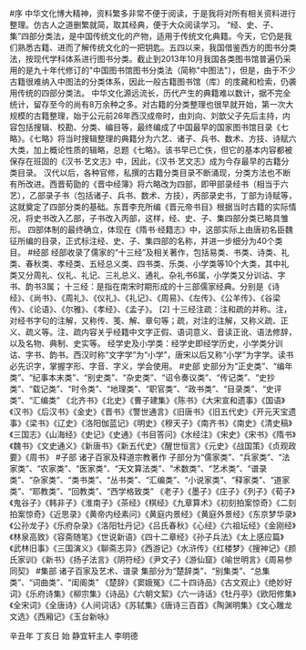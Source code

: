 #序
    中华文化博大精神，资料繁多非常不便于阅读，于是我将对所有相关资料进行整理。仿古人之道删繁就简，取其经典，便于大众阅读学习。
“经、史、子、集”四部分类法，是中国传统文化的产物，适用于传统文化典籍。今天，它仍是我们熟悉古籍、进而了解传统文化的一把钥匙。五四以来，我国借鉴西方的图书分类法，按现代学科体系进行图书分类。截止到2013年10月我国各类图书馆普遍仍采用的是九十年代修订的"中国图书馆图书分类法（简称"中图法"），但是，由于不少古籍很难纳入中图法的分类体系，因此一般古籍图书馆（库）的庋藏和检索，仍袭用传统的四部分类法。
中华文化源远流长，历代产生的典籍难以数计，据不完全统计，留存至今的尚有8万余种之多。对古籍的分类整理也很早就开始，第一次大规模的古籍整理，始于公元前26年西汉成帝时，由刘向、刘歆父子先后主持，内容包括搜辑、校勘、分类、编目等，最终编成了中国最早的国家图书馆目录《七略》。《七略》将当时搜辑整理的典籍分为六艺、诸子、兵书、数术、方技、诗赋六大类，加上概论性质的辑略，总题《七略》。该书早已亡佚，但它的基本内容都被保存在班固的《汉书·艺文志》中，因此，《汉书·艺文志》成为今存最早的古籍分类目录。
汉代以后，各种官修，私撰的古籍分类目录不断涌现，分类方法也不断有所改进。西晋荀勖的《晋中经簿》将六略改为四部，即甲部录经书（相当于六艺），乙部录子书（包括诸子、兵书、数术、方技），丙部录史书，丁部为诗赋等，这就奠定了四部分类的基础。东晋李充所编《晋元帝书目》根据当时古籍的实际情况，将史书改入乙部，子书改入丙部，这样，经、史、子、集四部分类已略具雏形。
四部体制的最终确立，体现在《隋书·经籍志》中，这部实际上由唐初名臣魏征所编的目录，正式标注经、史、子、集四部的名称，并进一步细分为40个类目。
#经部
经部收录了儒家的“十三经”及相关著作，包括易类、书类、诗类、礼类、春秋类、孝经类、五经总义类、四书类、乐类、小学类等10个大类，其中礼类又分周礼、仪礼、礼记、三礼总义、通礼、杂礼书6属，小学类又分训诂、字书、韵书3属；
十三经：是指在南宋时期形成的十三部儒家经典。分别是《诗经》、《尚书》、《周礼》、《仪礼》、《礼记》、《周易》、《左传》、《公羊传》、《谷梁传》、《论语》、《尔雅》、《孝经》、《孟子》。 [2] 
十三经注疏：注和疏的并称。注，对经书字句的注解，又称传、笺、解、章句等；疏，对注的注解，又称义疏、正义、疏义等。注、疏内容关乎经籍中文字正假、语词意义、音读正讹、语法修辞，以及名物、典制、史实等。
经学史及小学类：经学史即经学历史，小学类分训诂、字书、韵书。西汉时称“文字学”为“小学”，唐宋以后又称“小学”为字学。读书必先识字，掌握字形、字音、字义，学会使用。
#史部
史部分为“正史类”、“编年类”、“纪事本末类”、“别史类”、“杂史类”、“诏令奏议类”、“传记类”、“史抄类”、“载记类”、“时令类”、“地理类”、“职官类”、“政书类”、“目录类”、“史评类”、“汇编类”
《北齐书》《北史》《曹子建集》《陈书》《大宋宣和遗事》《国语》《汉书》《后汉书》《金史》《晋书》《警世通言》《旧唐书》《旧五代史》《开元天宝遗事》《梁书》《辽史》《洛阳伽蓝记》《明史》《穆天子》《南齐书》《南史》《清史稿》《三国志》《山海经》《史记》《史通》《书目答问》《水经注》《宋史》《宋书》《隋书》《魏书》《文史通义》《新唐书》《新五代史》《醒世恒言》《元史》《战国策》《贞观政要》《周书》
#子部
诸子百家及释道宗教著作
子部分为“儒家类”、“兵家类”、“法家类”、“农家类”、“医家类”、“天文算法类”、“术数类”、“艺术类”、“谱录类”、“杂家类”、“类书类”、“丛书类”、“汇编类”、“小说家类”、“释家类”、“道家类”、“耶教类”、“回教类”、“西学格致类”
《老子》《墨子》《庄子》《列子》《荀子》《鬼谷子》《韩非子》《淮南子》《茶经》《棋经》《九章算术》《初刻拍案惊奇》《二刻拍案惊奇》《近思录》《黄帝内经素问》《黄庭内景经》《黄庭外景经》《东京梦华录》《公孙龙子》《乐府杂录》《洛阳牡丹记》《吕氏春秋》《心经》《六祖坛经》《金刚经》《林泉高致》《容斋随笔》《世说新语》《四十二章经》《孙子兵法》《太上感应篇》《武林旧事》《三国演义》《聊斋志异》《西游记》《水浒传》《红楼梦》《搜神记》《颜氏家训》《新书》《扬子法言》《阴符经》《尹文子》《游仙窟》《喻世明言》《周易参同契》
#集部
诸子百家及艺术、谱录
集部分为“楚辞类”、“别集类”、“总集类”、“词曲类”、“闺阁类”
《楚辞》《窦娥冤》《二十四诗品》《古文观止》《绝妙好词》《乐府诗集》《柳宗集》《诗品》《六朝文絜》《六一诗话》《牡丹亭》《欧阳修集》《全宋词》《全唐诗》《人间词话》《苏轼集》《唐诗三百首》《陶渊明集》《文心雕龙文选》《西厢记》《玉台新咏》

辛丑年 丁亥日 始
静宜轩主人 李明德
